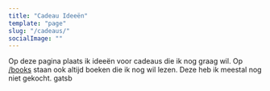 ```yaml
---
title: "Cadeau Ideeën"
template: "page"
slug: "/cadeaus/"
socialImage: ""
---
```

Op deze pagina plaats ik ideeën voor cadeaus die ik nog graag wil.
Op [/books](/books) staan ook altijd boeken die ik nog wil lezen.
Deze heb ik meestal nog niet gekocht.   gatsb
